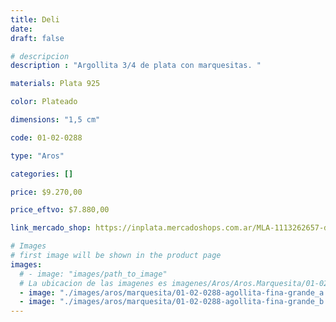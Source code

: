 ```yaml
---
title: Deli
date: 
draft: false

# descripcion
description : "Argollita 3/4 de plata con marquesitas. "

materials: Plata 925

color: Plateado

dimensions: "1,5 cm"

code: 01-02-0288

type: "Aros"

categories: []

price: $9.270,00

price_eftvo: $7.880,00

link_mercado_shop: https://inplata.mercadoshops.com.ar/MLA-1113262657-deli-_JM

# Images
# first image will be shown in the product page
images:
  # - image: "images/path_to_image"
  # La ubicacion de las imagenes es imagenes/Aros/Aros.Marquesita/01-02-0288-deli
  - image: "./images/aros/marquesita/01-02-0288-agollita-fina-grande_a.jpeg"
  - image: "./images/aros/marquesita/01-02-0288-agollita-fina-grande_b.jpeg"
---
```

